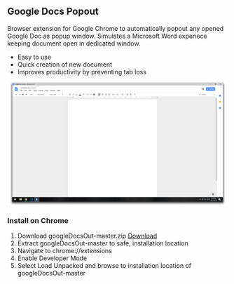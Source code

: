 ## Google Docs Popout
Browser extension for Google Chrome to automatically popout any opened Google Doc as popup window. Simulates a Microsoft Word experiece keeping document open in dedicated window.
* Easy to use
* Quick creation of new document
* Improves productivity by preventing tab loss

![Google Docs Popout on GitHub](images/screen-github.png)

### Install on Chrome
1. Download googleDocsOut-master.zip [Download](https://github.com/adamwarniment/googleDocsOut/archive/master.zip)
2. Extract googleDocsOut-master to safe, installation location
3. Navigate to chrome://extensions
4. Enable Developer Mode
5. Select Load Unpacked and browse to installation location of googleDocsOut-master
